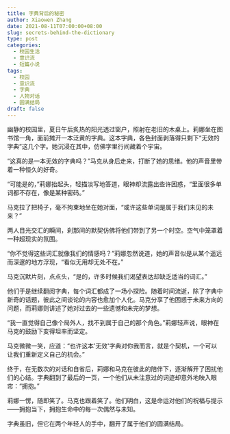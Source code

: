 ```yaml
---
title: 字典背后的秘密
author: Xiaowen Zhang
date: 2021-08-11T07:00:00+08:00
slug: secrets-behind-the-dictionary
type: post
categories:
  - 校园生活
  - 意识流
  - 短篇小说
tags:
  - 校园
  - 意识流
  - 字典
  - 人物对话
  - 圆满结局
draft: false
---
```


幽静的校园里，夏日午后炙热的阳光透过窗户，照射在老旧的木桌上。莉娜坐在图书馆一角，面前摊开一本泛黄的字典。这本字典，各色封面剥落得只剩下“无效的字典”这几个字。她沉浸在其中，仿佛字里行间藏着个宇宙。

“这真的是一本无效的字典吗？”马克从身后走来，打断了她的思绪。他的声音里带着一种恒久的好奇。

“可能是的，”莉娜抬起头，轻描淡写地答道，眼神却流露出些许困惑，“里面很多单词都不存在，像是某种密码。”

马克拉了把椅子，毫不拘束地坐在她对面，“或许这些单词是属于我们未见的未来？”

两人目光交汇的瞬间，刹那间的默契仿佛将他们带到了另一个时空。空气中笼罩着一种超现实的氛围。

“你不觉得这些词汇就像我们的情感吗？”莉娜忽然说道，她的声音似是从某个遥远而深邃的地方浮现，“看似无用却无处不在。”

马克沉默片刻，点点头，“是的，许多时候我们渴望表达却缺乏适当的词汇。”

他们于是继续翻阅字典，每个词汇都成了一场小探险。随着时间流逝，除了字典中新奇的话题，彼此之间谈论的内容也愈加个人化。马克分享了他困惑于未来方向的问题，而莉娜则讲述了她对过去的一些遗憾和未完的梦想。

“我一直觉得自己像个局外人，找不到属于自己的那个角色。”莉娜轻声说，眼神在马克的鼓励下变得坦率而坚定。

马克微微一笑，应道：“也许这本'无效'字典对你我而言，就是个契机，一个可以让我们重新定义自己的机会。”

终于，在无数次的对话和自省后，莉娜和马克在彼此的陪伴下，逐渐解开了困扰他们的心结。字典翻到了最后的一页，一个他们从未注意过的词迹却意外地映入眼帘：“拥抱。”

莉娜一愣，随即笑了。马克也跟着笑了。他们明白，这是命运对他们的祝福与提示——拥抱当下，拥抱生命中的每一次偶然与未知。

字典虽旧，但它在两个年轻人的手中，翻开了属于他们的圆满结局。
